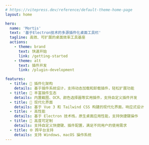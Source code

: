 ```yaml
---
# https://vitepress.dev/reference/default-theme-home-page
layout: home

hero:
  name: 'Mortis'
  text: '基于Electron技术的多源插件化桌面工具栏'
  tagline: 高效、可扩展的桌面效率工具基座
  actions:
    - theme: brand
      text: 快速开始
      link: /getting-started
    - theme: alt
      text: 插件开发
      link: /plugin-development

features:
  - title: 🚀 插件化架构
    details: 基于插件系统设计，支持动态加载和卸载插件，轻松扩展功能
  - title: 🎨 丰富插件生态
    details: 内置截图、OCR、颜色选择器等实用插件，支持自定义插件开发
  - title: 📱 现代化界面
    details: 基于 Vue 3 和 Tailwind CSS 构建的现代化界面，响应式设计
  - title: ⚡ 高性能
    details: 基于 Electron 技术栈，原生桌面应用性能，支持快捷键操作
  - title: 🔧 高度可定制
    details: 支持自定义快捷键、插件配置，满足不同用户的使用需求
  - title: 🌐 跨平台支持
    details: 支持 Windows、macOS 操作系统
---
```


